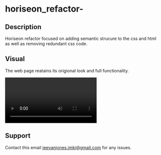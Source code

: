 # horiseon_refactor-

## Description

Horiseon refactor focused on adding semantic strucure to the css and html as well as removing redundant css code.

## Visual
The web page reatains its origional look and full functionality. 

![screen-recording](./assets/images/horiseon-screen-recording-2.mp4)

## Support

Contact this email jeevanjones.jmkj@gmail.com for any issues. 

